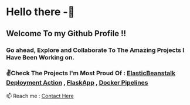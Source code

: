 # Hello there -👋
## Welcome To my Github Profile !!
### Go ahead, Explore and Collaborate To The Amazing Projects I Have Been Working on.
### ✌Check The Projects I'm Most Proud Of : [ElasticBeanstalk Deployment Action](https://github.com/kumarshivam12/Aws-ElasticBeanstalk) , [FlaskApp](https://github.com/kumarshivam12/flaskapp) , [Docker Pipelines](https://github.com/kumarshivam12/cicd-pileline)
📫 Reach me : [Contact Here](https://kshivam.com)

<!--
**kumarshivam12/kumarshivam12** is a ✨ _special_ ✨ repository because its `README.md` (this file) appears on your GitHub profile.

Here are some ideas to get you started:

- 🔭 I’m currently working on ...
- 🌱 I’m currently learning ...
- 👯 I’m looking to collaborate on ...
- 🤔 I’m looking for help with ...
- 💬 Ask me about ...
- 📫 How to reach me: ...
- 😄 Pronouns: ...
- ⚡ Fun fact: ...
-->
